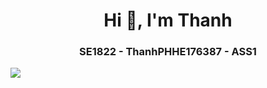 <h1 align="center">Hi 👋, I'm Thanh</h1>
<p align="center">
  <h3 align="center">SE1822 - ThanhPHHE176387 - ASS1 </h3>
</p>

<img src="![image](https://github.com/Thanh158za/SE1822-ThanhPHHE176387-ASS1/assets/137173876/577a2631-0149-4597-9e52-59a4fd35b43e)"/>
